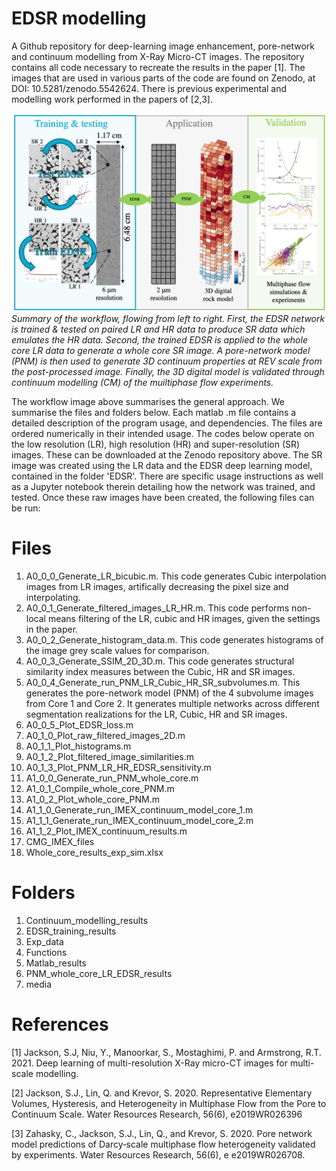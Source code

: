 EDSR modelling
=====
A Github repository for deep-learning image enhancement, pore-network and continuum modelling from X-Ray Micro-CT images. The repository contains all code necessary to recreate the results in the paper [1]. The images that are used in various parts of the code are found on Zenodo, at DOI: 10.5281/zenodo.5542624. There is previous experimental and modelling work performed in the papers of [2,3]. 


![Workflow](media/workflow.png)
*Summary of the workflow, flowing from left to right. First, the EDSR network is trained \& tested on paired LR and HR data to produce SR data which emulates the HR data. Second, the trained EDSR is applied to the whole core LR data to generate a whole core SR image. A pore-network model (PNM) is then used to generate 3D continuum properties at REV scale from the post-processed image. Finally, the 3D digital model is validated through continuum modelling (CM) of the muiltiphase flow experiments.*

The workflow image above summarises the general approach. We summarise the files and folders below. Each matlab .m file contains a detailed description of the program usage, and dependencies. The files are ordered numerically in their intended usage. The codes below operate on the low resolution (LR), high resolution (HR) and super-resolution (SR) images. These can be downloaded at the Zenodo repository above. The SR image was created using the LR data and the EDSR deep learning model, contained in the folder 'EDSR'. There are specific usage instructions as well as a Jupyter notebook therein detailing how the network was trained, and tested. Once these raw images have been created, the following files can be run:

Files
=====
1. A0_0_0_Generate_LR_bicubic.m. This code generates Cubic interpolation images from LR images, artifically decreasing the pixel size and interpolating. 
2. A0_0_1_Generate_filtered_images_LR_HR.m. This code performs non-local means filtering of the LR, cubic and HR images, given the settings in the paper.
3. A0_0_2_Generate_histogram_data.m. This code generates histograms of the image grey scale values for comparison.
4. A0_0_3_Generate_SSIM_2D_3D.m. This code generates structural similarity index measures between the Cubic, HR and SR images.
5. A0_0_4_Generate_run_PNM_LR_Cubic_HR_SR_subvolumes.m. This generates the pore-network model (PNM) of the 4 subvolume images from Core 1 and Core 2. It generates multiple networks across different segmentation realizations for the LR, Cubic, HR and SR images. 
6. A0_0_5_Plot_EDSR_loss.m
7. A0_1_0_Plot_raw_filtered_images_2D.m
8. A0_1_1_Plot_histograms.m
9. A0_1_2_Plot_filtered_image_similarities.m
10. A0_1_3_Plot_PNM_LR_HR_EDSR_sensitivity.m
11. A1_0_0_Generate_run_PNM_whole_core.m
12. A1_0_1_Compile_whole_core_PNM.m
13. A1_0_2_Plot_whole_core_PNM.m
14. A1_1_0_Generate_run_IMEX_continuum_model_core_1.m
15. A1_1_1_Generate_run_IMEX_continuum_model_core_2.m
16. A1_1_2_Plot_IMEX_continuum_results.m
17. CMG_IMEX_files
18. Whole_core_results_exp_sim.xlsx

Folders
=====
1. Continuum_modelling_results
2. EDSR_training_results
3. Exp_data
4. Functions
5. Matlab_results
6. PNM_whole_core_LR_EDSR_results
7. media

References
=====
[1] Jackson, S.J, Niu, Y., Manoorkar, S., Mostaghimi, P. and Armstrong, R.T. 2021. Deep learning of multi-resolution X-Ray micro-CT images for multi-scale modelling.

[2] Jackson, S.J., Lin, Q. and Krevor, S. 2020. Representative Elementary Volumes, Hysteresis, and Heterogeneity in Multiphase Flow from the Pore to Continuum Scale. Water Resources Research, 56(6), e2019WR026396

[3] Zahasky, C., Jackson, S.J., Lin, Q., and Krevor, S. 2020. Pore network model predictions of Darcy‐scale multiphase flow heterogeneity validated by experiments. Water Resources Research, 56(6), e e2019WR026708.



